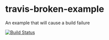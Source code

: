 # travis-broken-example

An example that will cause a build failure

[![Build Status](https://travis-ci.org/AOrazaev/travis-broken-example.svg?branch=master)](https://travis-ci.org/AOrazaev/travis-broken-example)

